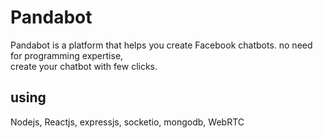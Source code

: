 # Pandabot
Pandabot is a platform that helps you create Facebook chatbots.
no need for programming expertise,
</br>
create your chatbot with few clicks.
## using
Nodejs,
Reactjs,
expressjs,
socketio,
mongodb,
WebRTC
